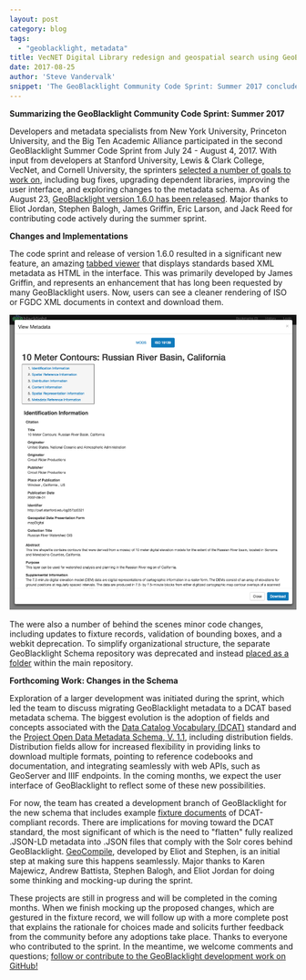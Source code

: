 ```yaml
---
layout: post
category: blog
tags:
  - "geoblacklight, metadata"
title: VecNET Digital Library redesign and geospatial search using GeoBlacklight
date: 2017-08-25
author: 'Steve Vandervalk'
snippet: 'The GeoBlacklight Community Code Sprint: Summer 2017 concludes and Version 1.6.0 has been released.'
---
```


**Summarizing the GeoBlacklight Community Code Sprint: Summer 2017**

Developers and metadata specialists from New York University, Princeton University, and the Big Ten Academic Alliance participated in the second GeoBlacklight Summer Code Sprint from July 24 - August 4, 2017. With input from developers at Stanford University, Lewis & Clark College, VecNet, and Cornell University, the sprinters [selected a number of goals to work on](https://github.com/geoblacklight/geoblacklight/labels/2017%20Summer%20Community%20Sprint), including bug fixes, upgrading dependent libraries, improving the user interface, and exploring changes to the metadata schema. As of August 23, [GeoBlacklight version 1.6.0 has been released](https://github.com/geoblacklight/geoblacklight/releases/tag/v1.6.0). Major thanks to Eliot Jordan, Stephen Balogh, James Griffin, Eric Larson, and Jack Reed for contributing code actively during the summer sprint.

**Changes and Implementations**

The code sprint and release of version 1.6.0 resulted in a significant new feature, an amazing [tabbed viewer](https://github.com/geoblacklight/geoblacklight/pull/555) that displays standards based XML metadata as HTML in the interface. This was primarily developed by James Griffin, and represents an enhancement that has long been requested by many GeoBlacklight users. Now, users can see a cleaner rendering of ISO or FGDC XML documents in context and download them. 

![ISO19139](/images/geoblacklight_metadata_view_ISO19139.png)

The were also a number of behind the scenes minor code changes, including updates to fixture records, validation of bounding boxes, and a webkit deprecation. To simplify organizational structure, the separate GeoBlacklight Schema repository was deprecated and instead [placed as a folder](https://github.com/geoblacklight/geoblacklight/tree/master/schema) within the main repository.  

**Forthcoming Work: Changes in the Schema**

Exploration of a larger development was initiated during the sprint, which led the team to discuss migrating GeoBlacklight metadata to a DCAT based metadata schema. The biggest evolution is the adoption of fields and concepts associated with the [Data Catalog Vocabulary (DCAT)](https://www.w3.org/TR/vocab-dcat/) standard and the [Project Open Data Metadata Schema, V. 1.1](https://project-open-data.cio.gov/v1.1/schema/), including distribution fields. Distribution fields allow for increased flexibility in providing links to download multiple formats, pointing to reference codebooks and documentation, and integrating seamlessly with web APIs, such as GeoServer and IIIF endpoints. In the coming months, we expect the user interface of GeoBlacklight to reflect some of these new possibilities.

For now, the team has created a development branch of GeoBlacklight for the new schema that includes example [fixture documents](https://github.com/geoblacklight/geoblacklight/tree/json-ld-schema/spec/fixtures/jsonld) of DCAT-compliant records. There are implications for moving toward the DCAT standard, the most significant of which is the need to "flatten" fully realized .JSON-LD metadata into .JSON files that comply with the Solr cores behind GeoBlacklight. [GeoCompile](https://github.com/geoblacklight/geo_compile), developed by Eliot and Stephen, is an initial step at making sure this happens seamlessly. Major thanks to Karen Majewicz, Andrew Battista, Stephen Balogh, and Eliot Jordan for doing some thinking and mocking-up during the sprint.

These projects are still in progress and will be completed in the coming months. When we finish mocking up the proposed changes, which are gestured in the fixture record, we will follow up with a more complete post that explains the rationale for choices made and solicits further feedback from the community before any adoptions take place. Thanks to everyone who contributed to the sprint. In the meantime, we welcome comments and questions; [follow or contribute to the GeoBlacklight development work on GitHub!](https://github.com/geoblacklight/geoblacklight)


